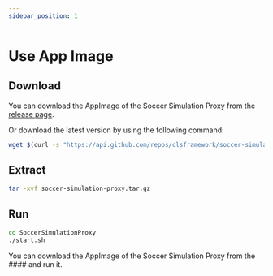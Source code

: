 ```yaml
---
sidebar_position: 1
---
```


# Use App Image

## Download

You can download the AppImage of the Soccer Simulation Proxy from the [release page](https://github.com/CLSFramework/soccer-simulation-proxy/releases).

Or download the latest version by using the following command:

```bash
wget $(curl -s "https://api.github.com/repos/clsframework/soccer-simulation-proxy/releases/latest" | grep -oP '"browser_download_url": "\K[^"]*' | grep "soccer-simulation-proxy.tar.gz")
```

## Extract

```bash
tar -xvf soccer-simulation-proxy.tar.gz
```

## Run

```bash
cd SoccerSimulationProxy
./start.sh
```

You can download the AppImage of the Soccer Simulation Proxy from the #### and run it.